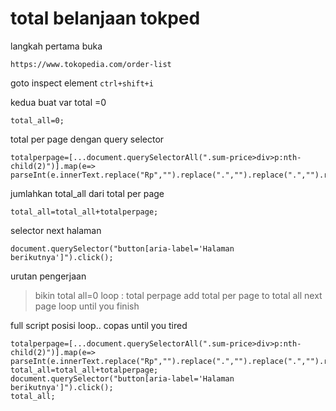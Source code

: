 # total belanjaan tokped

langkah pertama buka 
```
https://www.tokopedia.com/order-list
```

goto inspect element `ctrl+shift+i`

kedua buat var total =0
```
total_all=0;
```

total per page dengan query selector
```
totalperpage=[...document.querySelectorAll(".sum-price>div>p:nth-child(2)")].map(e=> parseInt(e.innerText.replace("Rp","").replace(".","").replace(".","").replace(".","").trim())).reduce((a,b)=>a=a+b,0);
```

jumlahkan total_all dari total per page
```
total_all=total_all+totalperpage; 
```

selector next halaman
```
document.querySelector("button[aria-label='Halaman berikutnya']").click();
```

urutan pengerjaan
> bikin total all=0
> loop :
> total perpage
> add total per page to total all
> next page
> loop until you finish

full script posisi loop.. copas until you tired
```
totalperpage=[...document.querySelectorAll(".sum-price>div>p:nth-child(2)")].map(e=> parseInt(e.innerText.replace("Rp","").replace(".","").replace(".","").replace(".","").trim())).reduce((a,b)=>a=a+b,0); 
total_all=total_all+totalperpage; 
document.querySelector("button[aria-label='Halaman berikutnya']").click();
total_all;
```
